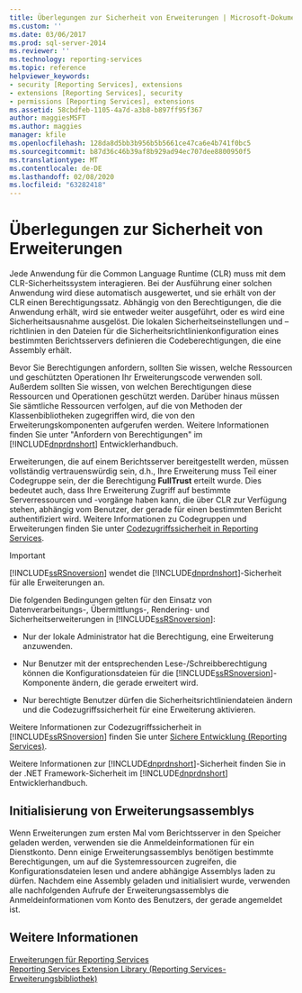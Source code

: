 ```yaml
---
title: Überlegungen zur Sicherheit von Erweiterungen | Microsoft-Dokumentation
ms.custom: ''
ms.date: 03/06/2017
ms.prod: sql-server-2014
ms.reviewer: ''
ms.technology: reporting-services
ms.topic: reference
helpviewer_keywords:
- security [Reporting Services], extensions
- extensions [Reporting Services], security
- permissions [Reporting Services], extensions
ms.assetid: 58cbdfeb-1105-4a7d-a3b8-b897ff95f367
author: maggiesMSFT
ms.author: maggies
manager: kfile
ms.openlocfilehash: 128da8d5bb3b956b5b5661ce47ca6e4b741f0bc5
ms.sourcegitcommit: b87d36c46b39af8b929ad94ec707dee8800950f5
ms.translationtype: MT
ms.contentlocale: de-DE
ms.lasthandoff: 02/08/2020
ms.locfileid: "63282418"
---
```

# <a name="security-considerations-for-extensions"></a>Überlegungen zur Sicherheit von Erweiterungen
  Jede Anwendung für die Common Language Runtime (CLR) muss mit dem CLR-Sicherheitssystem interagieren. Bei der Ausführung einer solchen Anwendung wird diese automatisch ausgewertet, und sie erhält von der CLR einen Berechtigungssatz. Abhängig von den Berechtigungen, die die Anwendung erhält, wird sie entweder weiter ausgeführt, oder es wird eine Sicherheitsausnahme ausgelöst. Die lokalen Sicherheitseinstellungen und –richtlinien in den Dateien für die Sicherheitsrichtlinienkonfiguration eines bestimmten Berichtsservers definieren die Codeberechtigungen, die eine Assembly erhält.  
  
 Bevor Sie Berechtigungen anfordern, sollten Sie wissen, welche Ressourcen und geschützten Operationen Ihr Erweiterungscode verwenden soll. Außerdem sollten Sie wissen, von welchen Berechtigungen diese Ressourcen und Operationen geschützt werden. Darüber hinaus müssen Sie sämtliche Ressourcen verfolgen, auf die von Methoden der Klassenbibliotheken zugegriffen wird, die von den Erweiterungskomponenten aufgerufen werden. Weitere Informationen finden Sie unter "Anfordern von Berechtigungen" im [!INCLUDE[dnprdnshort](../../includes/dnprdnshort-md.md)] Entwicklerhandbuch.  
  
 Erweiterungen, die auf einem Berichtsserver bereitgestellt werden, müssen vollständig vertrauenswürdig sein, d.h., Ihre Erweiterung muss Teil einer Codegruppe sein, der die Berechtigung **FullTrust** erteilt wurde. Dies bedeutet auch, dass Ihre Erweiterung Zugriff auf bestimmte Serverressourcen und -vorgänge haben kann, die über CLR zur Verfügung stehen, abhängig vom Benutzer, der gerade für einen bestimmten Bericht authentifiziert wird. Weitere Informationen zu Codegruppen und Erweiterungen finden Sie unter [Codezugriffssicherheit in Reporting Services](secure-development/code-access-security-in-reporting-services.md).  
  
> [!IMPORTANT]  
>  [!INCLUDE[ssRSnoversion](../../includes/ssrsnoversion-md.md)] wendet die [!INCLUDE[dnprdnshort](../../includes/dnprdnshort-md.md)]-Sicherheit für alle Erweiterungen an.  
  
 Die folgenden Bedingungen gelten für den Einsatz von Datenverarbeitungs-, Übermittlungs-, Rendering- und Sicherheitserweiterungen in [!INCLUDE[ssRSnoversion](../../includes/ssrsnoversion-md.md)]:  
  
-   Nur der lokale Administrator hat die Berechtigung, eine Erweiterung anzuwenden.  
  
-   Nur Benutzer mit der entsprechenden Lese-/Schreibberechtigung können die Konfigurationsdateien für die [!INCLUDE[ssRSnoversion](../../includes/ssrsnoversion-md.md)]-Komponente ändern, die gerade erweitert wird.  
  
-   Nur berechtigte Benutzer dürfen die Sicherheitsrichtliniendateien ändern und die Codezugriffssicherheit für eine Erweiterung aktivieren.  
  
 Weitere Informationen zur Codezugriffssicherheit in [!INCLUDE[ssRSnoversion](../../includes/ssrsnoversion-md.md)] finden Sie unter [Sichere Entwicklung (Reporting Services)](secure-development/secure-development-reporting-services.md).  
  
 Weitere Informationen zur [!INCLUDE[dnprdnshort](../../includes/dnprdnshort-md.md)]-Sicherheit finden Sie in der .NET Framework-Sicherheit im [!INCLUDE[dnprdnshort](../../includes/dnprdnshort-md.md)] Entwicklerhandbuch.  
  
## <a name="initialization-of-extension-assemblies"></a>Initialisierung von Erweiterungsassemblys  
 Wenn Erweiterungen zum ersten Mal vom Berichtsserver in den Speicher geladen werden, verwenden sie die Anmeldeinformationen für ein Dienstkonto. Denn einige Erweiterungsassemblys benötigen bestimmte Berechtigungen, um auf die Systemressourcen zugreifen, die Konfigurationsdateien lesen und andere abhängige Assemblys laden zu dürfen. Nachdem eine Assembly geladen und initialisiert wurde, verwenden alle nachfolgenden Aufrufe der Erweiterungsassemblys die Anmeldeinformationen vom Konto des Benutzers, der gerade angemeldet ist.  
  
## <a name="see-also"></a>Weitere Informationen  
 [Erweiterungen für Reporting Services](reporting-services-extensions.md)   
 [Reporting Services Extension Library (Reporting Services-Erweiterungsbibliothek)](reporting-services-extension-library.md)  
  
  
